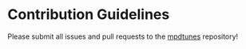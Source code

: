 # Contribution Guidelines

Please submit all issues and pull requests to the [mpdtunes](http://github.com/dcarrith/mpdtunes) repository!
